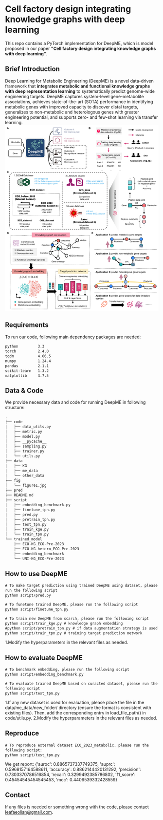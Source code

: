 # Cell factory design integrating knowledge graphs with deep learning
This repo contains a PyTorch implementation for DeepME, which is model proposed in our paper **"Cell factory design integrating knowledge graphs with deep learning"**.


## Brief Introduction
Deep Learning for Metabolic Engineering (DeepME) is a novel data-driven framework that **integrates metabolic and functional knowledge graphs with deep representation learning** to systematically predict genome-wide engineering targets. DeepME captures system-level gene-metabolite associations, achieves state-of-the-art (SOTA) performance in identifying metabolic genes with improved capacity to discover distal targets, generalizes to non-metabolic and heterologous genes with greater engineering potential, and supports zero- and few-shot learning via transfer learning.
![](./fig/figure1.jpg)


## Requirements
To run our code, following main dependency packages are needed:
```
python         3.3
torch          2.4.0
tqdm           4.66.5
numpy          1.24.4
pandas         2.1.1
scikit-learn   1.3.2
matplotlib     3.7.5
```


## Data & Code
We provide necessary data and code for running DeepME in following structure:
```
.
├── code
│   ├── data_utils.py
│   ├── metric.py
│   ├── model.py
│   ├── __pycache__
│   ├── sampling.py
│   ├── trainer.py
│   └── utils.py
├── data
│   ├── KG
│   ├── me_data
│   └── other_data
├── fig
│   └── figure1.jpg
├── pred
├── README.md
├── script
│   ├── embedding_benchmark.py
│   ├── finetune_tpn.py
│   ├── pred.py
│   ├── pretrain_tpn.py
│   ├── test_tpn.py
│   ├── train_kge.py
│   └── train_tpn.py
└── trained_model
    ├── ECO-KG_ECO-Pre-2023
    ├── ECO-KG-hetero_ECO-Pre-2023
    ├── embedding_benchmark
    └── UNI-KG_ECO-Pre-2023
```


## How to use DeepME
```
# To make target prediction using trained DeepME using dataset, please run the following script
python script/pred.py
```
```
# To funetune trained DeepME, please run the following script
python script/finetune_tpn.py
```

```
# To train new DeepME from scarch, please run the following script
python script/train_kge.py # knowledge graph embedding
#python script/pretrain_tpn.py # if data augmentation strategy is used
python script/train_tpn.py # training target prediction network
```
1.Modify the hyperparameters in the relevant files as needed.


## How to evaluate DeepME
```
# To benchmark embedding, please run the following script
python script/embedding_benchmark.py
```
```
# To evaluate trained DeepME based on curacted dataset, please run the following script
python script/test_tpn.py
```
1.If any new dataset is used for evaluation, please place the file in the data/me_data/new_folder/ directory (ensure the format is consistent with existing files). Then, add the corresponding entry in load_file_path() in code/utils.py.
2.Modify the hyperparameters in the relevant files as needed.

## Reproduce
```
# To reproduce external dataset ECO_2023_metabolic, please run the following script:
python script/test_tpn.py
```
We get report:
{'auroc': 0.8865737337749375, 'auprc': 0.5968157164588611, 'accuracy': 0.8862144420131292, 'precision': 0.7303370786516854, 'recall': 0.3299492385786802, 'f1_score': 0.45454545454545453, 'mcc': 0.4406539332428559}

## Contact
If any files is needed or something wrong with the code, please contact leafaeolian@gmail.com.
